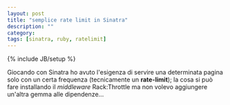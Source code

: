 ```yaml
---
layout: post
title: "semplice rate limit in Sinatra"
description: ""
category: 
tags: [sinatra, ruby, ratelimit]
---
```

{% include JB/setup %}

Giocando con Sinatra ho avuto l'esigenza di servire una determinata pagina solo con un certa frequenza (tecnicamente un **rate-limit**); la cosa si può fare installando il *middleware* Rack:Throttle ma non volevo aggiungere un'altra gemma alle dipendenze...

<script src="https://gist.github.com/4353368.js"></script>

